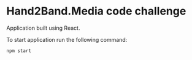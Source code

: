 # Hand2Band.Media code challenge
Application built using React.

To start application run the following command: 
```
npm start
```
